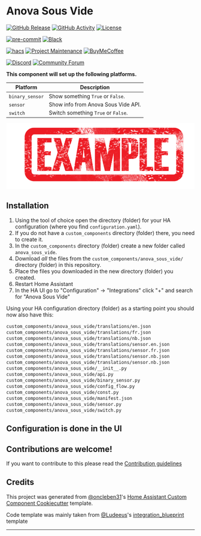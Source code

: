 # Anova Sous Vide

[![GitHub Release][releases-shield]][releases]
[![GitHub Activity][commits-shield]][commits]
[![License][license-shield]](LICENSE)

[![pre-commit][pre-commit-shield]][pre-commit]
[![Black][black-shield]][black]

[![hacs][hacsbadge]][hacs]
[![Project Maintenance][maintenance-shield]][user_profile]
[![BuyMeCoffee][buymecoffeebadge]][buymecoffee]

[![Discord][discord-shield]][discord]
[![Community Forum][forum-shield]][forum]

**This component will set up the following platforms.**

| Platform        | Description                         |
| --------------- | ----------------------------------- |
| `binary_sensor` | Show something `True` or `False`.   |
| `sensor`        | Show info from Anova Sous Vide API. |
| `switch`        | Switch something `True` or `False`. |

![example][exampleimg]

## Installation

1. Using the tool of choice open the directory (folder) for your HA configuration (where you find `configuration.yaml`).
2. If you do not have a `custom_components` directory (folder) there, you need to create it.
3. In the `custom_components` directory (folder) create a new folder called `anova_sous_vide`.
4. Download _all_ the files from the `custom_components/anova_sous_vide/` directory (folder) in this repository.
5. Place the files you downloaded in the new directory (folder) you created.
6. Restart Home Assistant
7. In the HA UI go to "Configuration" -> "Integrations" click "+" and search for "Anova Sous Vide"

Using your HA configuration directory (folder) as a starting point you should now also have this:

```text
custom_components/anova_sous_vide/translations/en.json
custom_components/anova_sous_vide/translations/fr.json
custom_components/anova_sous_vide/translations/nb.json
custom_components/anova_sous_vide/translations/sensor.en.json
custom_components/anova_sous_vide/translations/sensor.fr.json
custom_components/anova_sous_vide/translations/sensor.nb.json
custom_components/anova_sous_vide/translations/sensor.nb.json
custom_components/anova_sous_vide/__init__.py
custom_components/anova_sous_vide/api.py
custom_components/anova_sous_vide/binary_sensor.py
custom_components/anova_sous_vide/config_flow.py
custom_components/anova_sous_vide/const.py
custom_components/anova_sous_vide/manifest.json
custom_components/anova_sous_vide/sensor.py
custom_components/anova_sous_vide/switch.py
```

## Configuration is done in the UI

<!---->

## Contributions are welcome!

If you want to contribute to this please read the [Contribution guidelines](CONTRIBUTING.md)

## Credits

This project was generated from [@oncleben31](https://github.com/oncleben31)'s [Home Assistant Custom Component Cookiecutter](https://github.com/oncleben31/cookiecutter-homeassistant-custom-component) template.

Code template was mainly taken from [@Ludeeus](https://github.com/ludeeus)'s [integration_blueprint][integration_blueprint] template

---

[integration_blueprint]: https://github.com/custom-components/integration_blueprint
[black]: https://github.com/psf/black
[black-shield]: https://img.shields.io/badge/code%20style-black-000000.svg?style=for-the-badge
[buymecoffee]: https://www.buymeacoffee.com/Lash-L
[buymecoffeebadge]: https://img.shields.io/badge/buy%20me%20a%20coffee-donate-yellow.svg?style=for-the-badge
[commits-shield]: https://img.shields.io/github/commit-activity/y/Lash-L/anova-sous-vide.svg?style=for-the-badge
[commits]: https://github.com/Lash-L/anova-sous-vide/commits/main
[hacs]: https://hacs.xyz
[hacsbadge]: https://img.shields.io/badge/HACS-Custom-orange.svg?style=for-the-badge
[discord]: https://discord.gg/Qa5fW2R
[discord-shield]: https://img.shields.io/discord/330944238910963714.svg?style=for-the-badge
[exampleimg]: example.png
[forum-shield]: https://img.shields.io/badge/community-forum-brightgreen.svg?style=for-the-badge
[forum]: https://community.home-assistant.io/
[license-shield]: https://img.shields.io/github/license/Lash-L/anova-sous-vide.svg?style=for-the-badge
[maintenance-shield]: https://img.shields.io/badge/maintainer-%40Lash-L-blue.svg?style=for-the-badge
[pre-commit]: https://github.com/pre-commit/pre-commit
[pre-commit-shield]: https://img.shields.io/badge/pre--commit-enabled-brightgreen?style=for-the-badge
[releases-shield]: https://img.shields.io/github/release/Lash-L/anova-sous-vide.svg?style=for-the-badge
[releases]: https://github.com/Lash-L/anova-sous-vide/releases
[user_profile]: https://github.com/Lash-L
